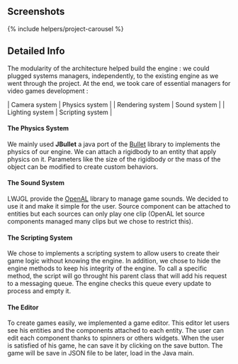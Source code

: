 <!--- Grégoire Boiron <gregoire.boiron@gmail.com> --->
<!--- Copyright (c) 2018-2019 Grégoire Boiron  All Rights Reserved. --->

Screenshots
--------------------
{% include helpers/project-carousel %}

Detailed Info
--------------------
The modularity of the architecture helped build the engine : 
we could plugged systems managers, independently, to the existing engine as we went through the project. 
At the end, we took care of essential managers for video games development :

| Camera system | Physics system |
| Rendering system | Sound system |
| Lighting system | Scripting system |

#### The Physics System
We mainly used **JBullet** a java port of the [Bullet](https://github.com/bulletphysics/bullet3) library to implements the physics of our engine. 
We can attach a rigidbody to an entity that apply physics on it. 
Parameters like the size of the rigidbody or the mass of the object can be modified to create custom behaviors.

#### The Sound System
LWJGL provide the [OpenAL](https://www.openal.org/) library to manage game sounds. 
We decided to use it and make it simple for the user. 
Source component can be attached to entities but each sources can only play one clip (OpenAL let source components managed many clips but we chose to restrict this).

#### The Scripting System
We chose to implements a scripting system to allow users to create their game logic without knowing the engine. In addition, we chose to hide the engine methods to keep his integrity of the engine. To call a specific method, the script will go throught his parent class that will add his request to a messaging queue. The engine checks this queue every update to process and empty it.

#### The Editor
To create games easily, we implemented a game editor. 
This editor let users see his entities and the components attached to each entity. 
The user can edit each component thanks to spinners or others widgets. 
When the user is satisfied of his game, he can save it by clicking on the save button. 
The game will be save in JSON file to be later, load in the Java main.
